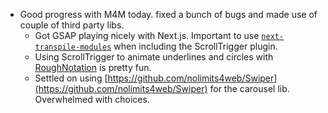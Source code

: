 ---
---

- Good progress with M4M today. fixed a bunch of bugs and made use of couple of third party libs.
  - Got GSAP playing nicely with Next.js. Important to use [`next-transpile-modules`](https://stackoverflow.com/a/65689317/7207193) when including the ScrollTrigger plugin.
  - Using ScrollTrigger to animate underlines and circles with [RoughNotation](https://roughnotation.com/) is pretty fun.
  - Settled on using [https://github.com/nolimits4web/Swiper](https://github.com/nolimits4web/Swiper) for the carousel lib. Overwhelmed with choices.

